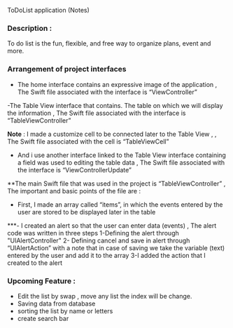  ToDoList application (Notes)

### Description :
To do list is the fun, flexible, and free way to organize plans, event and more.

### Arrangement of project interfaces 

- The home interface contains an expressive image of the application , The Swift file associated with the interface is “ViewController”

 -The Table View interface that contains. The table on which we will display the information
, The Swift file associated with the interface is “TableViewController”

 **Note** : I made a customize  cell to be connected later to the Table View , , The Swift file associated with the cell is “TableViewCell”

 - And i use another interface linked to the Table View interface containing a field was used to editing  the table data , The Swift file associated with the interface is “ViewControllerUpdate”


**The main Swift file that was used in the project is “TableViewController”   , The important and basic points of the file are :

 - First, I made an array called “items”, in which the events entered by the user are stored to be displayed later in the table 

***- I created an alert so that the user can enter data (events) , The alert code was written in three steps 
1-Defining the alert through "UIAlertController"
2- Defining cancel  and save in alert through “UIAlertAction” with a note that in case of saving we take the variable (text) entered by the user and add it to the array
3-I added the action that I created to the alert


### Upcoming Feature :

- Edit the list by swap , move any list the index will be change. 
- Saving data from database 
- sorting  the list by name or letters
- create search bar 

